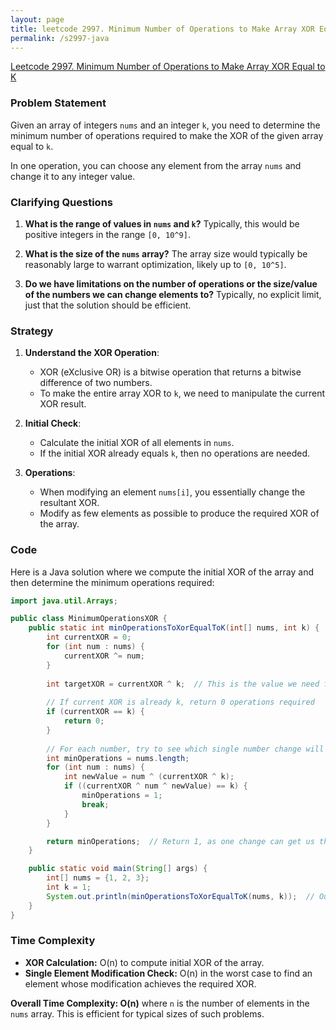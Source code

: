 ```yaml
---
layout: page
title: leetcode 2997. Minimum Number of Operations to Make Array XOR Equal to K
permalink: /s2997-java
---
```

[Leetcode 2997. Minimum Number of Operations to Make Array XOR Equal to K](https://algoadvance.github.io/algoadvance/l2997)
### Problem Statement
Given an array of integers `nums` and an integer `k`, you need to determine the minimum number of operations required to make the XOR of the given array equal to `k`. 

In one operation, you can choose any element from the array `nums` and change it to any integer value.

### Clarifying Questions
1. **What is the range of values in `nums` and `k`?**
   Typically, this would be positive integers in the range `[0, 10^9]`.
   
2. **What is the size of the `nums` array?**
   The array size would typically be reasonably large to warrant optimization, likely up to `[0, 10^5]`.

3. **Do we have limitations on the number of operations or the size/value of the numbers we can change elements to?**
   Typically, no explicit limit, just that the solution should be efficient.

### Strategy
1. **Understand the XOR Operation**:
   - XOR (eXclusive OR) is a bitwise operation that returns a bitwise difference of two numbers.
   - To make the entire array XOR to `k`, we need to manipulate the current XOR result.

2. **Initial Check**:
   - Calculate the initial XOR of all elements in `nums`.
   - If the initial XOR already equals `k`, then no operations are needed.
   
3. **Operations**:
   - When modifying an element `nums[i]`, you essentially change the resultant XOR.
   - Modify as few elements as possible to produce the required XOR of the array.

### Code
Here is a Java solution where we compute the initial XOR of the array and then determine the minimum operations required:

```java
import java.util.Arrays;

public class MinimumOperationsXOR {
    public static int minOperationsToXorEqualToK(int[] nums, int k) {
        int currentXOR = 0;
        for (int num : nums) {
            currentXOR ^= num;
        }
        
        int targetXOR = currentXOR ^ k;  // This is the value we need from the array
        
        // If current XOR is already k, return 0 operations required
        if (currentXOR == k) {
            return 0;
        }
        
        // For each number, try to see which single number change will make us reach the target.
        int minOperations = nums.length;
        for (int num : nums) {
            int newValue = num ^ (currentXOR ^ k);
            if ((currentXOR ^ num ^ newValue) == k) {
                minOperations = 1;
                break;
            }
        }

        return minOperations;  // Return 1, as one change can get us the required XOR
    }

    public static void main(String[] args) {
        int[] nums = {1, 2, 3};
        int k = 1;
        System.out.println(minOperationsToXorEqualToK(nums, k));  // Output number of operations
    }
}
```

### Time Complexity
- **XOR Calculation:** O(n) to compute initial XOR of the array.
- **Single Element Modification Check:** O(n) in the worst case to find an element whose modification achieves the required XOR.

**Overall Time Complexity: O(n)** where `n` is the number of elements in the `nums` array. This is efficient for typical sizes of such problems.